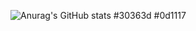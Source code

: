 ![Anurag's GitHub stats](https://github-readme-stats.vercel.app/api?username=Alexey178&show_icons=true&&hide_border=true&count_private=true&theme=merko&bg_color=#30363d)
#30363d
#0d1117
